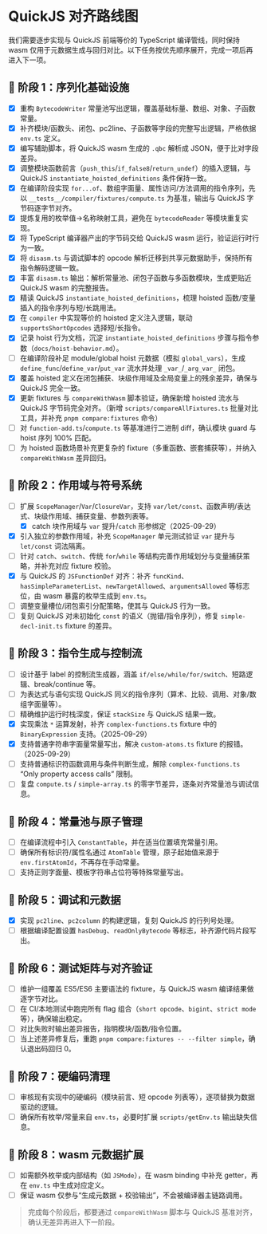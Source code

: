 # QuickJS 对齐路线图

我们需要逐步实现与 QuickJS 前端等价的 TypeScript 编译管线，同时保持 wasm 仅用于元数据生成与回归对比。以下任务按优先顺序展开，完成一项后再进入下一项。

## 📌 阶段 1：序列化基础设施
- [x] 重构 `BytecodeWriter` 常量池写出逻辑，覆盖基础标量、数组、对象、子函数常量。
- [x] 补齐模块/函数头、闭包、pc2line、子函数等字段的完整写出逻辑，严格依据 `env.ts` 定义。
- [x] 编写辅助脚本，将 QuickJS wasm 生成的 `.qbc` 解析成 JSON，便于比对字段差异。
- [x] 调整模块函数前言（`push_this`/`if_false8`/`return_undef`）的插入逻辑，与 QuickJS `instantiate_hoisted_definitions` 条件保持一致。
- [x] 在编译阶段实现 `for...of`、数组字面量、属性访问/方法调用的指令序列，先以 `__tests__/compiler/fixtures/compute.ts` 为基准，输出与 QuickJS 字节码逐字节对齐。
- [x] 提炼复用的枚举值→名称映射工具，避免在 `bytecodeReader` 等模块重复实现。
- [x] 将 TypeScript 编译器产出的字节码交给 QuickJS wasm 运行，验证运行时行为一致。
- [x] 将 `disasm.ts` 与调试脚本的 opcode 解析迁移到共享元数据助手，保持所有指令解码逻辑一致。
- [x] 丰富 `disasm.ts` 输出：解析常量池、闭包子函数与多函数模块，生成更贴近 QuickJS wasm 的完整报告。
- [x] 精读 QuickJS `instantiate_hoisted_definitions`，梳理 hoisted 函数/变量插入的指令序列与短/长跳用法。
- [x] 在 `compiler` 中实现等价的 hoisted 定义注入逻辑，联动 `supportsShortOpcodes` 选择短/长指令。
- [x] 记录 hoist 行为文档，沉淀 `instantiate_hoisted_definitions` 步骤与指令参数（`docs/hoist-behavior.md`）。
- [ ] 在编译阶段补足 module/global hoist 元数据（模拟 `global_vars`），生成 `define_func`/`define_var`/`put_var` 流水并处理 `_var_`/`_arg_var_` 闭包。
- [x] 覆盖 hoisted 定义在闭包捕获、块级作用域及全局变量上的残余差异，确保与 QuickJS 完全一致。
- [x] 更新 fixtures 与 `compareWithWasm` 脚本验证，确保新增 hoisted 流水与 QuickJS 字节码完全对齐。（新增 `scripts/compareAllFixtures.ts` 批量对比工具，并补充 `pnpm compare:fixtures` 命令）
- [ ] 对 `function-add.ts`/`compute.ts` 等基准进行二进制 diff，确认模块 guard 与 hoist 序列 100% 匹配。
- [ ] 为 hoisted 函数场景补充更复杂的 fixture（多重函数、嵌套捕获等），并纳入 `compareWithWasm` 差异回归。

## 📌 阶段 2：作用域与符号系统
- [ ] 扩展 `ScopeManager`/`Var`/`ClosureVar`，支持 `var/let/const`、函数声明/表达式、块级作用域、捕获变量、参数列表等。
	- [x] catch 块作用域与 `var` 提升/`catch` 形参绑定（2025-09-29）
- [x] 引入独立的参数作用域，补充 `ScopeManager` 单元测试验证 `var` 提升与 `let/const` 词法隔离。
- [ ] 针对 `catch`、`switch`、传统 `for`/`while` 等结构完善作用域划分与变量捕获策略，并补充对应 fixture 校验。
- [x] 与 QuickJS 的 `JSFunctionDef` 对齐：补齐 `funcKind`、`hasSimpleParameterList`、`newTargetAllowed`、`argumentsAllowed` 等标志位，由 wasm 暴露的枚举生成到 `env.ts`。
- [ ] 调整变量槽位/闭包索引分配策略，使其与 QuickJS 行为一致。
- [ ] 复刻 QuickJS 对未初始化 `const` 的语义（抛错/指令序列），修复 `simple-decl-init.ts` fixture 的差异。

## 📌 阶段 3：指令生成与控制流
- [ ] 设计基于 label 的控制流生成器，涵盖 `if/else/while/for/switch`、短路逻辑、break/continue 等。
- [ ] 为表达式与语句实现 QuickJS 同义的指令序列（算术、比较、调用、对象/数组字面量等）。
- [ ] 精确维护运行时栈深度，保证 `stackSize` 与 QuickJS 结果一致。
- [x] 实现乘法 `*` 运算发射，补齐 `complex-functions.ts` fixture 中的 `BinaryExpression` 支持。（2025-09-29）
- [x] 支持普通字符串字面量常量写出，解决 `custom-atoms.ts` fixture 的报错。（2025-09-29）
- [ ] 支持普通标识符函数调用与条件判断生成，解除 `complex-functions.ts` “Only property access calls” 限制。
- [ ] 复盘 `compute.ts` / `simple-array.ts` 的零字节差异，逐条对齐常量池与调试信息。

## 📌 阶段 4：常量池与原子管理
- [ ] 在编译流程中引入 `ConstantTable`，并在适当位置填充常量引用。
- [ ] 确保所有标识符/属性名通过 `AtomTable` 管理，原子起始值来源于 `env.firstAtomId`，不再存在手动常量。
- [ ] 支持正则字面量、模板字符串占位符等特殊常量写出。

## 📌 阶段 5：调试和元数据
- [x] 实现 `pc2line`、`pc2column` 的构建逻辑，复刻 QuickJS 的行列号处理。
- [ ] 根据编译配置设置 `hasDebug`、`readOnlyBytecode` 等标志，补齐源代码片段写出。

## 📌 阶段 6：测试矩阵与对齐验证
- [ ] 维护一组覆盖 ES5/ES6 主要语法的 fixture，与 QuickJS wasm 编译结果做逐字节对比。
- [ ] 在 CI/本地测试中跑完所有 flag 组合（`short opcode`、`bigint`、`strict mode` 等），确保输出稳定。
- [ ] 对比失败时输出差异报告，指明模块/函数/指令位置。
- [ ] 当上述差异修复后，重跑 `pnpm compare:fixtures -- --filter simple`，确认退出码回归 0。

## 📌 阶段 7：硬编码清理
- [ ] 审核现有实现中的硬编码（模块前言、短 opcode 列表等），逐项替换为数据驱动的逻辑。
- [ ] 确保所有枚举/常量来自 `env.ts`，必要时扩展 `scripts/getEnv.ts` 输出缺失信息。

## 📌 阶段 8：wasm 元数据扩展
- [ ] 如需额外枚举或内部结构（如 `JSMode`），在 wasm binding 中补充 getter，再在 `env.ts` 中生成对应定义。
- [ ] 保证 wasm 仅参与“生成元数据 + 校验输出”，不会被编译器主链路调用。

> 完成每个阶段后，都要通过 `compareWithWasm` 脚本与 QuickJS 基准对齐，确认无差异再进入下一阶段。
